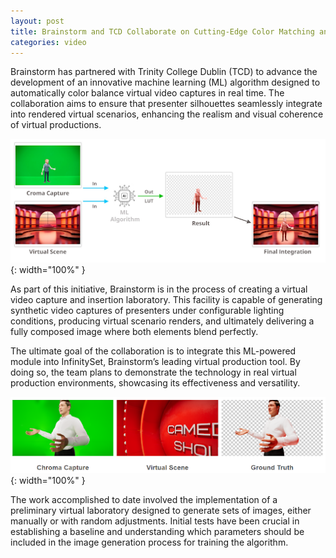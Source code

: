 ```yaml
---
layout: post
title: Brainstorm and TCD Collaborate on Cutting-Edge Color Matching and Balancing
categories: video
---
```


Brainstorm has partnered with Trinity College Dublin (TCD) to advance the
development of an innovative machine learning (ML) algorithm designed to
automatically color balance virtual video captures in real time. The
collaboration aims to ensure that presenter silhouettes seamlessly integrate
into rendered virtual scenarios, enhancing the realism and visual coherence of
virtual productions.


![alt text](/assets/images/posts/brainstorm_tcd-24-img1.png){: width="100%" }


As part of this initiative, Brainstorm is in the process of creating a virtual video capture and insertion laboratory. This facility is capable of generating synthetic video captures of presenters under configurable lighting conditions, producing virtual scenario renders, and ultimately delivering a fully composed image where both elements blend perfectly.


The ultimate goal of the collaboration is to integrate this ML-powered module into InfinitySet, Brainstorm’s leading virtual production tool. By doing so, the team plans to demonstrate the technology in real virtual production environments, showcasing its effectiveness and versatility.

![alt text](/assets/images/posts/brainstorm_tcd-24-img2.png){: width="100%" }

The work accomplished to date involved the implementation of a preliminary virtual laboratory designed to generate sets of images, either manually or with random adjustments. Initial tests have been crucial in establishing a baseline and understanding which parameters should be included in the image generation process for training the algorithm.